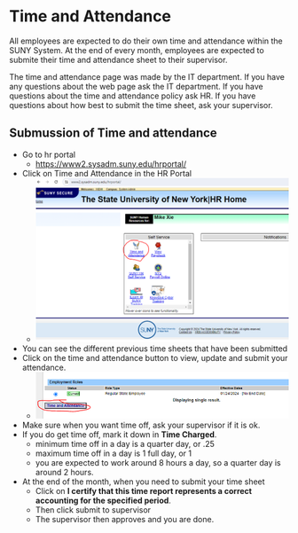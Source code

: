 # Time and Attendance

All employees are expected to do their own time and attendance within the SUNY System. At the end of every month, employees are expected to submite their time and attendance sheet to their supervisor. 

The time and attendance page was made by the IT department.
If you have any questions about the web page ask the IT department.
If you have questions about the time and attendance policy ask HR.
If you have questions about how best to submit the time sheet, ask your supervisor.

## Submussion of Time and attendance

- Go to hr portal
  - https://www2.sysadm.suny.edu/hrportal/ 
- Click on Time and Attendance in the HR Portal
  - ![](./HRTrainingImage3.PNG)
- You can see the different previous time sheets that have been submitted
- Click on the time and attendance button to view, update and submit your attendance.
  - ![](./HRTrainingImage4.PNG)
- Make sure when you want time off, ask your supervisor if it is ok.
- If you do get time off, mark it down in **Time Charged**.
  - minimum time off in a day is a quarter day, or .25
  - maximum time off in a day is 1 full day, or 1
  - you are expected to work around 8 hours a day, so a quarter day is around 2 hours.
- At the end of the month, when you need to submit your time sheet
  - Click on **I certify that this time report represents a correct accounting for the specified period**.
  - Then click submit to supervisor
  - The supervisor then approves and you are done.
